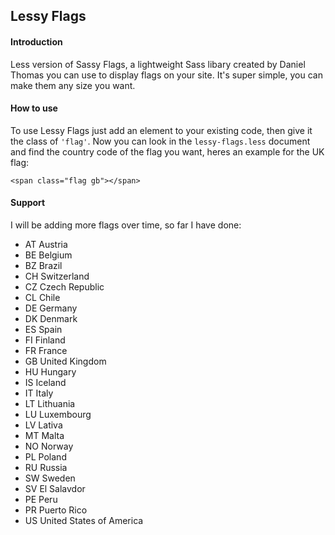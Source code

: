 ## Lessy Flags

#### Introduction
Less version of Sassy Flags, a lightweight Sass libary created by Daniel Thomas you can use to display flags on your site. It's super simple, you can make them any size you want.

#### How to use
To use Lessy Flags just add an element to your existing code, then give it the class of `'flag'`. Now you can look in the `lessy-flags.less` document and find the country code of the flag you want, heres an example for the UK flag:
```
<span class="flag gb"></span>
```

#### Support
I will be adding more flags over time, so far I have done:

  * AT Austria
  * BE Belgium
  * BZ Brazil
  * CH Switzerland
  * CZ Czech Republic
  * CL Chile
  * DE Germany
  * DK Denmark
  * ES Spain
  * FI Finland
  * FR France
  * GB United Kingdom
  * HU Hungary
  * IS Iceland
  * IT Italy
  * LT Lithuania
  * LU Luxembourg
  * LV Lativa
  * MT Malta
  * NO Norway
  * PL Poland
  * RU Russia
  * SW Sweden
  * SV El Salavdor
  * PE Peru
  * PR Puerto Rico
  * US United States of America



